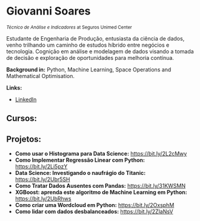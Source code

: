 

# Giovanni Soares
<sub>*Técnico de Análise e Indicadores* at Seguros Unimed Center</sub>

Estudante de Engenharia de Produção, entusiasta da ciência de dados, venho trilhando um caminho de estudos híbrido entre negócios e tecnologia. Cognição em análise e modelagem de dados visando a tomada de decisão e exploração de oportunidades para melhoria contínua.

**Background in:** Python, Machine Learning, Space Operations and Mathematical Optimisation.

**Links:**
* [LinkedIn](www.linkedin.com/in/giovannisoaresr)

## Cursos:


## Projetos:

* **Como usar o Histograma para Data Science:** https://bit.ly/2L2cMwy
* **Como Implementar Regressão Linear com Python:** https://bit.ly/2Li5pzY
* **Data Science: Investigando o naufrágio do Titanic:** https://bit.ly/2Ubr5SH
* **Como Tratar Dados Ausentes com Pandas:** https://bit.ly/31KWSMN
* **XGBoost: aprenda este algoritmo de Machine Learning em Python:** https://bit.ly/2UbRhws
* **Como criar uma Wordcloud em Python:** https://bit.ly/2OxsphM
* **Como lidar com dados desbalanceados:** https://bit.ly/2ZlaNsV
